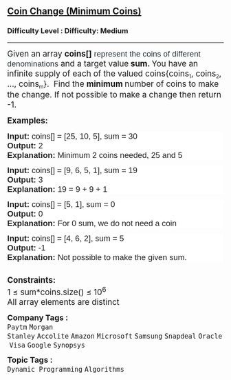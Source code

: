 <h2><a href="https://www.geeksforgeeks.org/problems/number-of-coins1824/1?itm_source=geeksforgeeks&itm_medium=article&itm_campaign=practice_card">Coin Change (Minimum Coins)</a></h2><h3>Difficulty Level : Difficulty: Medium</h3><hr><div class="problems_problem_content__Xm_eO"><p><span style="font-size: 14pt;">Given an array <strong>coins[]</strong></span><strong style="box-sizing: border-box; margin: 0px; padding: 0px; border: 0px; font-size: 18px; vertical-align: baseline; color: #273239; font-family: Nunito, sans-serif; letter-spacing: 0.162px; background-color: #ffffff;"><strong style="box-sizing: border-box; margin: 0px; padding: 0px; border: 0px; vertical-align: baseline;">&nbsp;</strong></strong><span style="box-sizing: border-box; margin: 0px; padding: 0px; border: 0px; font-size: 18px; vertical-align: baseline; color: #273239; font-family: Nunito, sans-serif; letter-spacing: 0.162px; background-color: #ffffff;">represent the coins of different denominations </span><span style="font-size: 14pt;">and a target value</span><strong style="font-size: 14pt;"> sum. </strong><span style="font-size: 14pt;">You have an infinite supply of each of the valued coins{coins</span><sub>1</sub><span style="font-size: 14pt;">, coins</span><sub>2</sub><span style="font-size: 14pt;">, ..., coins</span><sub>m</sub><span style="font-size: 14pt;">}. </span><span style="font-size: 14pt;">&nbsp;Find the <strong>minimum </strong>number of coins to make the change. If not possible to make a change then return -1.</span></p>
<p><span style="font-size: 14pt;"><strong>Examples:</strong></span></p>
<pre dir="ltr" style="color: #222222; font-family: Arial, Helvetica, sans-serif; font-size: small; white-space: normal; background-color: #ffffff;"><span style="font-size: 14pt;"><strong>Input:</strong>&nbsp;coins[] = [25, 10, 5], sum = 30</span><br><span style="font-size: 14pt;"><strong>Output:</strong>&nbsp;2</span><br><span style="font-size: 14pt;"><strong>Explanation:</strong>&nbsp;Minimum 2 coins needed, 25 and 5 &nbsp;</span></pre>
<pre dir="ltr" style="color: #222222; font-family: Arial, Helvetica, sans-serif; font-size: small; white-space: normal; background-color: #ffffff;"><span style="font-size: 14pt;"><strong>Input:</strong>&nbsp;coins[] = [9, 6, 5, 1], sum = 19</span><br><span style="font-size: 14pt;"><strong>Output:&nbsp;</strong>3</span><br><span style="font-size: 14pt;"><strong>Explanation:</strong>&nbsp;19 = 9 + 9 + 1</span></pre>
<pre dir="ltr" style="color: #222222; font-family: Arial, Helvetica, sans-serif; font-size: small; white-space: normal; background-color: #ffffff;"><span style="font-size: 14pt;"><strong>Input:</strong>&nbsp;coins[] = [5, 1], sum = 0</span><br><span style="font-size: 14pt;"><strong>Output:&nbsp;</strong>0</span><br><span style="font-size: 14pt;"><strong>Explanation:</strong>&nbsp;For 0 sum, we do not need a coin</span></pre>
<pre dir="ltr" style="color: #222222; font-family: Arial, Helvetica, sans-serif; font-size: small; white-space: normal; background-color: #ffffff;"><span style="font-size: 14pt;"><strong>Input:</strong>&nbsp;coins[] = [4, 6, 2], sum = 5</span><br><span style="font-size: 14pt;"><strong>Output:&nbsp;</strong>-1</span><br><span style="font-size: 14pt;"><strong>Explanation:</strong>&nbsp;Not possible to make the given sum.</span></pre>
<div>&nbsp;</div>
<div><span style="font-size: 14pt;"><strong>Constraints:</strong><br>1 ≤ sum*coins.size()&nbsp;≤ 10<sup>6</sup><br>All array elements are distinct</span></div></div><p><span style=font-size:18px><strong>Company Tags : </strong><br><code>Paytm</code>&nbsp;<code>Morgan Stanley</code>&nbsp;<code>Accolite</code>&nbsp;<code>Amazon</code>&nbsp;<code>Microsoft</code>&nbsp;<code>Samsung</code>&nbsp;<code>Snapdeal</code>&nbsp;<code>Oracle</code>&nbsp;<code>Visa</code>&nbsp;<code>Google</code>&nbsp;<code>Synopsys</code>&nbsp;<br><p><span style=font-size:18px><strong>Topic Tags : </strong><br><code>Dynamic Programming</code>&nbsp;<code>Algorithms</code>&nbsp;